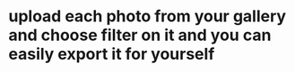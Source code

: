 # upload each photo from your gallery and choose filter on it and you can easily export it for yourself
